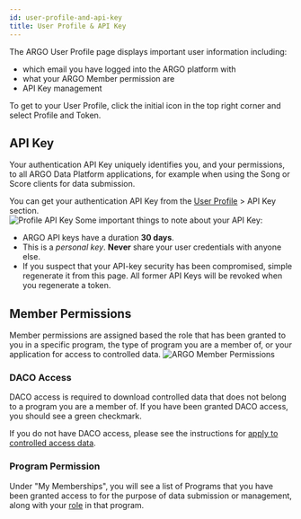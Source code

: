```yaml
---
id: user-profile-and-api-key
title: User Profile & API Key
---
```

The ARGO User Profile page displays important user information including:
- which email you have logged into the ARGO platform with
- what your ARGO Member permission are
- API Key management

To get to your User Profile, click the initial icon in the top right corner and select Profile and Token.  
## API Key
Your authentication API Key uniquely identifies you, and your permissions, to all ARGO Data Platform applications, for example when using the Song or Score clients for data submission.

You can get your authentication API Key from the [User Profile](https://platform.icgc-argo.org/user) > API Key section.  
![Profile API Key](../img/data-access-user-profile-api-key.png)
Some important things to note about your API Key:
- ARGO API keys have a duration **30 days**.
- This is a _personal key_.  **Never** share your user credentials with anyone else.
- If you suspect that your API-key security has been compromised, simple regenerate it from this page.  All former API Keys will be revoked when you regenerate a token.

## Member Permissions
Member permissions are assigned based the role that has been granted to you in a specific program, the type of program you are a member of, or your application for access to controlled data.
![ARGO Member Permissions](../img\data-access-user-profile-program-access.png)

### DACO Access
DACO access is required to download controlled data that does not belong to a program you are a member of.  If you have been granted DACO access, you should see a green checkmark.  

If you do not have DACO access, please see the instructions for [apply to controlled access data]().
### Program Permission
Under "My Memberships", you will see a list of Programs that you have been granted access to for the purpose of data submission or management, along with your  [role](/docs/data-access) in that program.
